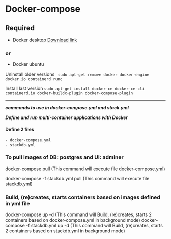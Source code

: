# Docker-compose 

## Required

- Docker desktop [Download link](https://docs.docker.com/get-docker/)

### or

- Docker ubuntu

Uninstall older versions
` sudo apt-get remove docker docker-engine docker.io containerd runc`

Install last version
`sudo apt-get install docker-ce docker-ce-cli containerd.io docker-buildx-plugin docker-compose-plugin`

---

**_commands to use in docker-compose.yml and stack.yml_**

**_Define and run multi-container applications with Docker_**


#### Define 2 files 
    - docker-compose.yml
    - stackdb.yml


### To pull images of DB: postgres and UI: adminer

docker-compose pull (This command will execute file docker-compose.yml)

docker-compose -f stackdb.yml pull (This command will execute file stackdb.yml)


### Build, (re)creates, starts containers based on images defined in yml file

docker-compose up -d (This command will Build, (re)creates, starts 2 containers based on docker-compose.yml in background mode)
docker-compose -f stackdb.yml up -d (This command will Build, (re)creates, starts 2 containers based on stackdb.yml in background mode)
